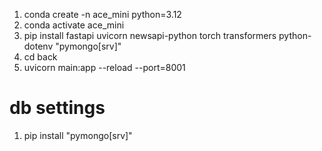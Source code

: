 1. conda create -n ace_mini python=3.12
2. conda activate ace_mini
3. pip install fastapi uvicorn newsapi-python torch transformers python-dotenv "pymongo[srv]"
4. cd back
5. uvicorn main:app --reload --port=8001

# db settings
1. pip install "pymongo[srv]"